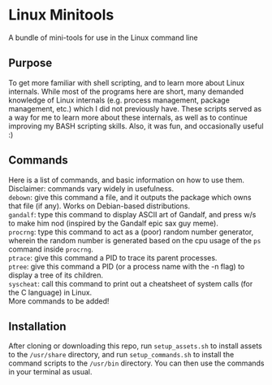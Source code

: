# Linux Minitools
A bundle of mini-tools for use in the Linux command line
## Purpose
To get more familiar with shell scripting, and to learn more about Linux internals. While most of the programs here are short, many demanded knowledge of Linux internals (e.g. process management, package management, etc.) which I did not previously have. These scripts served as a way for me to learn more about these internals, as well as to continue improving my BASH scripting skills. Also, it was fun, and occasionally useful :)
## Commands
Here is a list of commands, and basic information on how to use them. Disclaimer: commands vary widely in usefulness.\
`debown`: give this command a file, and it outputs the package which owns that file (if any). Works on Debian-based distributions.\
`gandalf`: type this command to display ASCII art of Gandalf, and press w/s to make him nod (inspired by the Gandalf epic sax guy meme).\
`procrng`: type this command to act as a (poor) random number generator, wherein the random number is generated based on the cpu usage of the `ps` command inside `procrng`.\
`ptrace`: give this command a PID to trace its parent processes.\
`ptree`: give this command a PID (or a process name with the -n flag) to display a tree of its children.\
`syscheat`: call this command to print out a cheatsheet of system calls (for the C language) in Linux.\
More commands to be added!
## Installation
After cloning or downloading this repo, run `setup_assets.sh` to install assets to the `/usr/share` directory, and run `setup_commands.sh` to install the command scripts to the `/usr/bin` directory. You can then use the commands in your terminal as usual.
